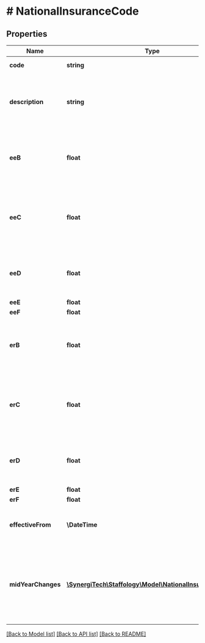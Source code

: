 # # NationalInsuranceCode

## Properties

Name | Type | Description | Notes
------------ | ------------- | ------------- | -------------
**code** | **string** | [readonly] NI Table Letter | [optional]
**description** | **string** | [readonly] Description of Employees that would use this NI Letter | [optional]
**eeB** | **float** | [readonly] Earnings at or above LEL up to and including PT (Employee Contribution) | [optional]
**eeC** | **float** | [readonly] Earnings above the PT up to and including UEL (Employee Contribution) | [optional]
**eeD** | **float** | [readonly] Balance of earnings above UEL (Employee Contribution) | [optional]
**eeE** | **float** | [readonly] | [optional]
**eeF** | **float** | [readonly] | [optional]
**erB** | **float** | [readonly] Earnings at or above LEL up to and including PT (Employer Contribution) | [optional]
**erC** | **float** | [readonly]  Earnings above the PT up to and including UEL (Employer Contribution) | [optional]
**erD** | **float** | [readonly] Balance of earnings above UEL (Employer Contribution) | [optional]
**erE** | **float** | [readonly] | [optional]
**erF** | **float** | [readonly] | [optional]
**effectiveFrom** | **\DateTime** | The date when these period values are effective | [optional]
**midYearChanges** | [**\SynergiTech\Staffology\Model\NationalInsuranceCode[]**](NationalInsuranceCode.md) | Any optional changes to the period values that are effective from a specified date in the middle of a tax year | [optional]

[[Back to Model list]](../../README.md#models) [[Back to API list]](../../README.md#endpoints) [[Back to README]](../../README.md)
